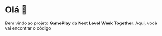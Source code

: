 # Olá 👋

Bem vindo ao projeto **GamePlay** da **Next Level Week Together**. Aqui, você vai encontrar o código 

